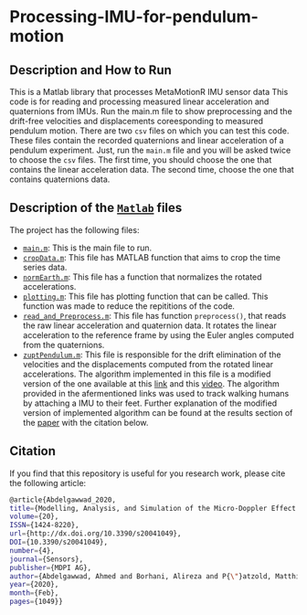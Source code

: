 # Processing-IMU-for-pendulum-motion

## Description and How to Run

This is a Matlab library that processes MetaMotionR IMU sensor data 
This code is for reading and processing measured linear acceleration and quaternions from IMUs. Run the main.m file to show preprocessing and the drift-free velocities and displacements coreesponding to measured pendulum motion. There are two `csv` files on which you can test this code. These files contain the recorded quaternions and linear acceleration of a pendulum experiment. Just, run the `main.m` file and you will be asked twice to choose the `csv` files. The first time, you should choose the one that contains the linear acceleration data. The second time, choose the one that contains quaternions data. 

## Description of the [`Matlab`](https://www.mathworks.com/) files

The project has the following files:
- [`main.m`](https://github.com/ahmedag91/Processing-IMU-for-pendulum-motion/blob/master/Process%20IMU/main.m): This is the main file to run.
- [`cropData.m`](https://github.com/ahmedag91/Processing-IMU-for-pendulum-motion/blob/master/Process%20IMU/cropData.m): This file has MATLAB function that aims to crop the time series data.
- [`normEarth.m`](https://github.com/ahmedag91/Processing-IMU-for-pendulum-motion/blob/master/Process%20IMU/normEarth.m): This file has a function that normalizes the rotated accelerations.
- [`plotting.m`](https://github.com/ahmedag91/Processing-IMU-for-pendulum-motion/blob/master/Process%20IMU/plotting.m): This file has plotting function that can be called. This function was made to reduce the repititions of the code.
- [`read_and_Preprocess.m`](https://github.com/ahmedag91/Processing-IMU-for-pendulum-motion/blob/master/Process%20IMU/read_and_Preprocess.m): This file has function `preprocess()`, that reads the raw linear acceleration and quaternion data. It rotates the linear acceleration to the reference frame by using the Euler angles computed from the quaternions.
- [`zuptPendulum.m`](https://github.com/ahmedag91/Processing-IMU-for-pendulum-motion/blob/master/Process%20IMU/zuptPendulum.m): This file is responsible for the drift elimination of the velocities and the displacements computed from the rotated linear accelerations. The algorithm implemented in this file is a modified version of the one available at this [link](https://github.com/xioTechnologies/Gait-Tracking-With-x-IMU/blob/master/Gait%20Tracking%20With%20x-IMU/Script.m) and this [video](https://www.youtube.com/watch?v=6ijArKE8vKU). The algorithm provided in the afermentioned links was used to track walking humans by attaching a IMU to their feet. Further explanation of the modified version of implemented algorithm can be found at the results section of the [paper](http://dx.doi.org/10.3390/s20041049) with the citation below.

## Citation

If you find that this repository is useful for you research work, please cite the following article:

```bash
@article{Abdelgawwad_2020, 
title={Modelling, Analysis, and Simulation of the Micro-Doppler Effect in Wideband Indoor Channels with Confirmation Through Pendulum Experiments}, 
volume={20},
ISSN={1424-8220}, 
url={http://dx.doi.org/10.3390/s20041049},
DOI={10.3390/s20041049}, 
number={4}, 
journal={Sensors},
publisher={MDPI AG},
author={Abdelgawwad, Ahmed and Borhani, Alireza and P{\"}atzold, Matthias}, 
year={2020}, 
month={Feb},
pages={1049}}
```
